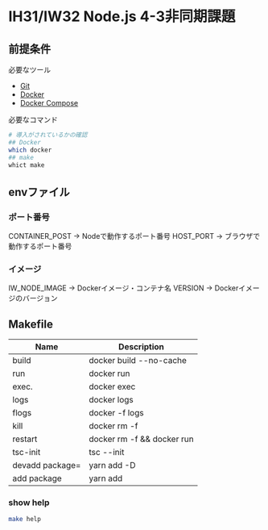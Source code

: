 # IH31/IW32 Node.js 4-3非同期課題

## 前提条件
必要なツール  
* [Git](https://git-scm.com/downloads)
* [Docker](https://docs.docker.com/engine/installation/)
* [Docker Compose](https://docs.docker.com/compose/install/)

必要なコマンド  
```sh
# 導入がされているかの確認
## Docker
which docker
## make
whict make
```

## envファイル
### ポート番号
CONTAINER_POST → Nodeで動作するポート番号
HOST_PORT → ブラウザで動作するポート番号

### イメージ
IW_NODE_IMAGE → Dockerイメージ・コンテナ名
VERSION → Dockerイメージのバージョン

## Makefile
| Name           | Description                                  |
|----------------|----------------------------------------------|
| build          | docker build --no-cache         |
| run            | docker run |
| exec.          | docker exec |
| logs 				   | docker logs        |
| flogs        | docker -f logs    |
| kill | docker rm -f |
| restart | docker rm -f && docker run |
| tsc-init | tsc --init |
| devadd package= | yarn add -D                 |
| add package | yarn add                        |

### show help
```sh
make help
```